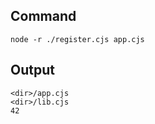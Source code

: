 ## Command

```
node -r ./register.cjs app.cjs
```

## Output

```
<dir>/app.cjs
<dir>/lib.cjs
42
```
